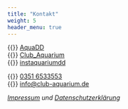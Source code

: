 ```yaml
---
title: "Kontakt"
weight: 5
header_menu: true
---
```

{{<icon class="fa fa-facebook">}}&nbsp;[AquaDD](https://www.facebook.com/AquaDD)\
{{<icon class="fa fa-twitter">}}&nbsp;[Club_Aquarium](https://twitter.com/Club_Aquarium)\
{{<icon class="fa fa-instagram">}}&nbsp;[instaquariumdd](https://www.instagram.com/instaquariumdd)

{{<icon class="fa fa-phone">}}&nbsp;[0351 6533553](tel:+493516533553)\
{{<icon class="fa fa-envelope">}}&nbsp;[info@club-aquarium.de](mailto:info@club-aquarium.de)

*[Impressum](imprint) und [Datenschutzerklärung](gdpr)*